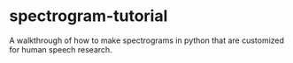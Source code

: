 # spectrogram-tutorial
A walkthrough of how to make spectrograms in python that are customized for human speech research.
